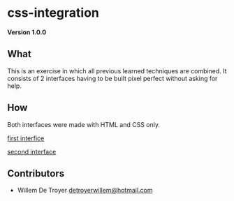 # css-integration

**Version 1.0.0**
## What
This is an exercise in which all previous learned techniques are combined. It consists of 2 interfaces having to be built pixel perfect without asking for help.
## How
Both interfaces were made with HTML and CSS only.

[first interfice](https://willemdt369.github.io/css-integration/index.html)

[second interface](https://willemdt369.github.io/css-integration/index2.html)

## Contributors
- Willem De Troyer <detroyerwillem@hotmail.com>